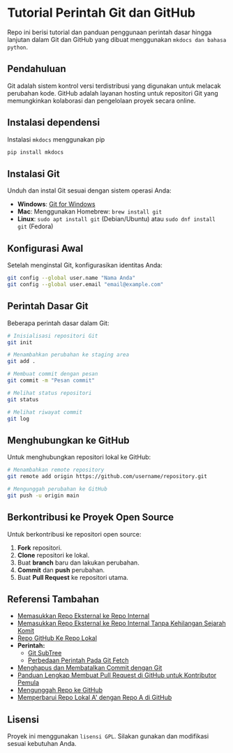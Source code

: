 # Tutorial Perintah Git dan GitHub

Repo ini berisi tutorial dan panduan penggunaan perintah dasar hingga lanjutan dalam Git dan GitHub yang dibuat menggunakan `mkdocs dan bahasa python`.

## Pendahuluan
Git adalah sistem kontrol versi terdistribusi yang digunakan untuk melacak perubahan kode. GitHub adalah layanan hosting untuk repositori Git yang memungkinkan kolaborasi dan pengelolaan proyek secara online.

## Instalasi dependensi
Instalasi `mkdocs` menggunakan pip
```sh
pip install mkdocs
```

## Instalasi Git
Unduh dan instal Git sesuai dengan sistem operasi Anda:
- **Windows**: [Git for Windows](https://git-scm.com/download/win)
- **Mac**: Menggunakan Homebrew: `brew install git`
- **Linux**: `sudo apt install git` (Debian/Ubuntu) atau `sudo dnf install git` (Fedora)

## Konfigurasi Awal
Setelah menginstal Git, konfigurasikan identitas Anda:
```sh
git config --global user.name "Nama Anda"
git config --global user.email "email@example.com"
```

## Perintah Dasar Git
Beberapa perintah dasar dalam Git:
```sh
# Inisialisasi repositori Git
git init

# Menambahkan perubahan ke staging area
git add .

# Membuat commit dengan pesan
git commit -m "Pesan commit"

# Melihat status repositori
git status

# Melihat riwayat commit
git log
```

## Menghubungkan ke GitHub
Untuk menghubungkan repositori lokal ke GitHub:
```sh
# Menambahkan remote repository
git remote add origin https://github.com/username/repository.git

# Mengunggah perubahan ke GitHub
git push -u origin main
```

## Berkontribusi ke Proyek Open Source
Untuk berkontribusi ke repositori open source:
1. **Fork** repositori.
2. **Clone** repositori ke lokal.
3. Buat **branch** baru dan lakukan perubahan.
4. **Commit** dan **push** perubahan.
5. Buat **Pull Request** ke repositori utama.

## Referensi Tambahan
- [Memasukkan Repo Eksternal ke Repo Internal](gabungan/Memasukkan%20Repo%20C%20ke%20dalam%20Repo%20A%20pada%20Cabang%20B.md)
- [Memasukkan Repo Eksternal ke Repo Internal Tanpa Kehilangan Sejarah Komit](gabungan/Menggabungkan%20Repo%20C%20ke%20dalam%20Repo%20Utama%20Tanpa%20Kehilangan%20Sejarah%20Commit.md)
- [Repo GitHub Ke Repo Lokal](gabungan/Menggabungkan_Repo_Lokal_dengan_GitHub.md)
- **Perintah:**
  - [Git SubTree](gabungan/perintah/Menambahkan%20Repository%20Eksternal%20ke%20dalam%20Repository%20Internal.md)
  - [Perbedaan Perintah Pada Git Fetch](gabungan/perintah/Perbedaan%20Perintah.md)
- [Menghapus dan Membatalkan Commit dengan Git](komit/Menghapus%20dan%20Membatalkan%20Commit%20dengan%20Git.md)
- [Panduan Lengkap Membuat Pull Request di GitHub untuk Kontributor Pemula](kontributor/Panduan%20Lengkap%20Membuat%20Pull%20Request%20di%20GitHub%20untuk%20Kontributor%20Pemula.md)
- [Mengunggah Repo ke GitHub](mengunggah/upload_repo_to_github.md)
- [Memperbarui Repo Lokal A' dengan Repo A di GitHub](Perbahrui/Memperbahrui%20Repo%20A'%20Lokal%20Dari%20Repo%20A%20di%20Github.md)

## Lisensi
Proyek ini menggunakan `lisensi GPL`. Silakan gunakan dan modifikasi sesuai kebutuhan Anda.
